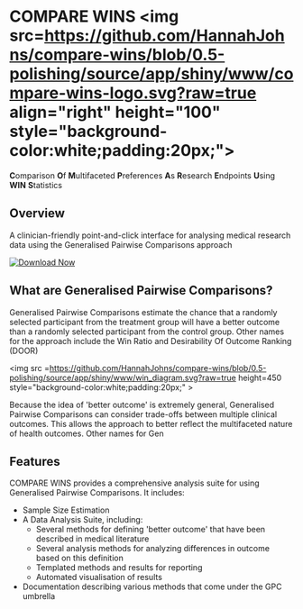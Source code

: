 # COMPARE WINS <a> <img src=https://github.com/HannahJohns/compare-wins/blob/0.5-polishing/source/app/shiny/www/compare-wins-logo.svg?raw=true align="right" height="100" style="background-color:white;padding:20px;"> </a>

**C**omparison **O**f **M**ultifaceted **P**references **A**s **R**esearch **E**ndpoints **U**sing **WIN** **S**tatistics

## Overview

A clinician-friendly point-and-click interface for analysing medical research data using the Generalised Pairwise Comparisons approach

<!-- BEGIN LATEST DOWNLOAD BUTTON -->
[![Download Now](https://custom-icon-badges.demolab.com/badge/-Download-blue?style=for-the-badge&logo=download&logoColor=white "Download zip")](https://github.com/HannahJohns/compare-wins/releases/latest/download/CompareWins_setup.exe)
<!-- END LATEST DOWNLOAD BUTTON -->

## What are Generalised Pairwise Comparisons?

Generalised Pairwise Comparisons estimate the chance that a randomly selected participant from the treatment group will have a better outcome than a randomly selected participant from the control group. Other names for the approach include the Win Ratio and Desirability Of Outcome Ranking (DOOR)

<img src =https://github.com/HannahJohns/compare-wins/blob/0.5-polishing/source/app/shiny/www/win_diagram.svg?raw=true height=450 style="background-color:white;padding:20px;" >

Because the idea of 'better outcome' is extremely general, Generalised Pairwise Comparisons can consider trade-offs between multiple clinical outcomes. This allows the approach to better reflect the multifaceted nature of health outcomes. Other names for Gen

## Features

COMPARE WINS provides a comprehensive analysis suite for using Generalised Pairwise Comparisons. It includes:

* Sample Size Estimation
* A Data Analysis Suite, including:
  * Several methods for defining 'better outcome' that have been described in medical literature
  * Several analysis methods for analyzing differences in outcome based on this definition
  * Templated methods and results for reporting
  * Automated visualisation of results
* Documentation describing various methods that come under the GPC umbrella


